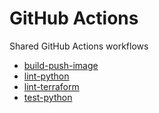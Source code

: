 # GitHub Actions

Shared GitHub Actions workflows

- [build-push-image](build-push-image)
- [lint-python](lint-python)
- [lint-terraform](lint-terraform)
- [test-python](test-python)
